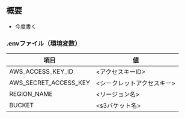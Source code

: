 
## 概要
* 今度書く

### .envファイル（環境変数）

| 項目 | 値 |
| -- | -- |
| AWS_ACCESS_KEY_ID | <アクセスキーID> |
| AWS_SECRET_ACCESS_KEY | <シークレットアクセスキー> |
| REGION_NAME | <リージョン名> |
| BUCKET | <s3バケット名> |